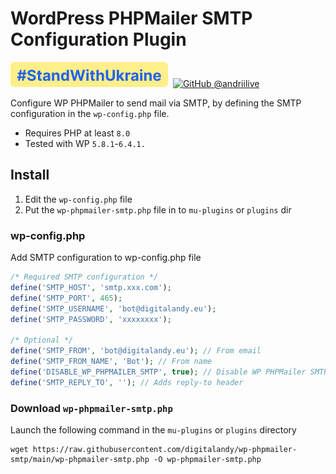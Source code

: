 # WordPress PHPMailer SMTP Configuration Plugin

[![StandWithUkraine](https://raw.githubusercontent.com/vshymanskyy/StandWithUkraine/main/badges/StandWithUkraine.svg)](https://github.com/vshymanskyy/StandWithUkraine)&nbsp;
[![GitHub @andriilive](https://img.shields.io/github/followers/andriilive?label=@andriilive&style=social)](https://www.github.com/andriilive)

Configure WP PHPMailer to send mail via SMTP, by defining the SMTP configuration in the `wp-config.php` file.

- Requires PHP at least `8.0`
- Tested with WP `5.8.1`-`6.4.1.`

## Install

1. Edit the `wp-config.php` file
2. Put the `wp-phpmailer-smtp.php` file in to `mu-plugins` or `plugins` dir

### wp-config.php

Add SMTP configuration to wp-config.php file

```php
/* Required SMTP configuration */
define('SMTP_HOST', 'smtp.xxx.com');
define('SMTP_PORT', 465);
define('SMTP_USERNAME', 'bot@digitalandy.eu');
define('SMTP_PASSWORD', 'xxxxxxxx');

/* Optional */
define('SMTP_FROM', 'bot@digitalandy.eu'); // From email
define('SMTP_FROM_NAME', 'Bot'); // From name
define('DISABLE_WP_PHPMAILER_SMTP', true); // Disable WP PHPMailer SMTP
define('SMTP_REPLY_TO', ''); // Adds reply-to header
```
### Download `wp-phpmailer-smtp.php`

Launch the following command in the `mu-plugins` or `plugins` directory

```shell
wget https://raw.githubusercontent.com/digitalandy/wp-phpmailer-smtp/main/wp-phpmailer-smtp.php -O wp-phpmailer-smtp.php
```
